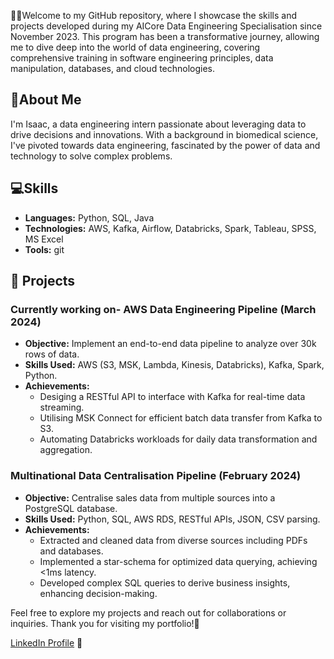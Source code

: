 
👋👋Welcome to my GitHub repository, where I showcase the skills and projects developed during my AICore Data Engineering Specialisation since November 2023. This program has been a transformative journey, allowing me to dive deep into the world of data engineering, covering comprehensive training in software engineering principles, data manipulation, databases, and cloud technologies.

## 🧍About Me 
I'm Isaac, a data engineering intern passionate about leveraging data to drive decisions and innovations. With a background in biomedical science, I've pivoted towards data engineering, fascinated by the power of data and technology to solve complex problems.

## 💻Skills
- **Languages:** Python, SQL, Java
- **Technologies:** AWS, Kafka, Airflow, Databricks, Spark, Tableau, SPSS, MS Excel
- **Tools:** git

  
## 📖 Projects
### Currently working on- AWS Data Engineering Pipeline (March 2024)
- **Objective:** Implement an end-to-end data pipeline to analyze over 30k rows of data.
- **Skills Used:** AWS (S3, MSK, Lambda, Kinesis, Databricks), Kafka, Spark, Python.
- **Achievements:**
  - Desiging a RESTful API to interface with Kafka for real-time data streaming.
  - Utilising MSK Connect for efficient batch data transfer from Kafka to S3.
  - Automating Databricks workloads for daily data transformation and aggregation.

### Multinational Data Centralisation Pipeline (February 2024)
- **Objective:** Centralise sales data from multiple sources into a PostgreSQL database.
- **Skills Used:** Python, SQL, AWS RDS, RESTful APIs, JSON, CSV parsing.
- **Achievements:**
  - Extracted and cleaned data from diverse sources including PDFs and databases.
  - Implemented a star-schema for optimized data querying, achieving <1ms latency.
  - Developed complex SQL queries to derive business insights, enhancing decision-making.
    
Feel free to explore my projects and reach out for collaborations or inquiries. Thank you for visiting my portfolio!🙂

[LinkedIn Profile](https://linkedin.com/in/isaac-hall-75164a160) 🔗
